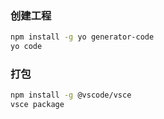 ### 创建工程
```bash
npm install -g yo generator-code
yo code
```

### 打包
```bash
npm install -g @vscode/vsce
vsce package
```
